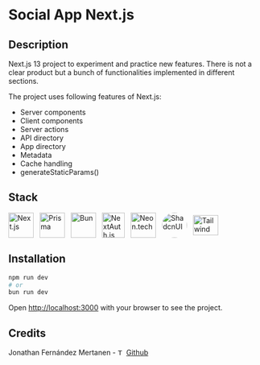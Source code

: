 # Social App Next.js

## Description

Next.js 13 project to experiment and practice new features. There is not a clear product but a bunch of functionalities implemented in different sections.

The project uses following features of Next.js:

- Server components
- Client components
- Server actions
- API directory
- App directory
- Metadata
- Cache handling
- generateStaticParams()

## Stack

<div style="display: flex; gap: 12px; align-items: center; flex-shrink: 0; flex-wrap: wrap">
  <a href="https://nextjs.org/">
    <img alt="Next.js" src="https://svgl.vercel.app/library/nextjs.svg"  width="50px" height="50px">
  </a>
  <a href="https://www.prisma.io/">
    <img alt="Prisma" src="https://svgl.vercel.app/library/prisma.svg"  width="50px" height="50px">
  </a>
  <a href="https://bun.sh/">
    <img alt="Bun" src="https://svgl.vercel.app/library/bun.svg"  width="50px" height="50px">
  </a>
  <a href="https://next-auth.js.org/">
    <img alt="NextAuth.js" src="https://next-auth.js.org/img/logo/logo-sm.png" width="45px" height="50px">
  </a>
  <a href="https://neon.tech/">
    <img alt="Neon.tech" src="https://neon.tech/favicon/favicon.png"  width="50px" height="50px">
  </a>
  <a href="https://ui.shadcn.com/">
    <img alt="ShadcnUI" src="https://avatars.githubusercontent.com/u/124599?v=4"  width="50px" height="50px" style="border-radius: 50%">
  </a>
  <a href="https://tailwindcss.com/">
    <img alt="Tailwind" src="https://svgl.vercel.app/library/tailwindcss.svg"  width="50px" height="40px">
  </a>
</div>

## Installation

```bash
npm run dev
# or
bun run dev
```

Open [http://localhost:3000](http://localhost:3000) with your browser to see the project.

## Credits
Jonathan Fernández Mertanen - <img style="margin-right: 5px" alt="Tailwind" src="https://svgl.vercel.app/library/github.svg"  width="12px" height="12px">[Github](https://github.com/jonathanfernandezfm)